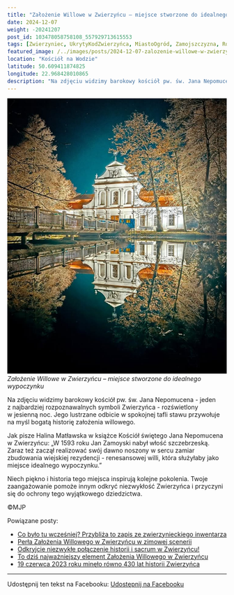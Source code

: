 ```yaml
---
title: "Założenie Willowe w Zwierzyńcu – miejsce stworzone do idealnego wypoczynku"
date: 2024-12-07
weight: -20241207
post_id: 103478058758108_557929713615553
tags: [Zwierzyniec, UkrytyKodZwierzyńca, MiastoOgród, Zamojszczyzna, Roztocze, Lubelskie, villarestituta, turystyka, dziedzictwo, zabytki, krajobrazy, TajemnicePrzeszłości, PodróżeWczasie, MagiczneMiejsce, KościółNaWodzie, RomantycznyZwierzyniec]
featured_image: /../images/posts/2024-12-07-zalozenie-willowe-w-zwierzyncu-miejsce-stworzone.jpg
location: "Kościół na Wodzie"
latitude: 50.609411874825
longitude: 22.968428010865
description: "Na zdjęciu widzimy barokowy kościół pw. św. Jana Nepomucena - jeden z najbardziej rozpoznawalnych symboli Zwierzyńca - rozświetlony w jesienną noc. Je..."
---
```


![Założenie Willowe w Zwierzyńcu – miejsce stworzone do idealnego wypoczynku](/images/posts/2024-12-07-zalozenie-willowe-w-zwierzyncu-miejsce-stworzone.jpg)
*Założenie Willowe w Zwierzyńcu – miejsce stworzone do idealnego wypoczynku*

Na zdjęciu widzimy barokowy kościół pw. św. Jana Nepomucena - jeden z najbardziej rozpoznawalnych symboli Zwierzyńca - rozświetlony w jesienną noc. Jego lustrzane odbicie w spokojnej tafli stawu przywołuje na myśl bogatą historię założenia willowego.

Jak pisze Halina Matławska w książce Kościół świętego Jana Nepomucena w Zwierzyńcu:
„W 1593 roku Jan Zamoyski nabył włość szczebrzeską. Zaraz też zaczął realizować swój dawno noszony w sercu zamiar zbudowania wiejskiej rezydencji - renesansowej willi, która służyłaby jako miejsce idealnego wypoczynku.”

Niech piękno i historia tego miejsca inspirują kolejne pokolenia. Twoje zaangażowanie pomoże innym odkryć niezwykłość Zwierzyńca i przyczyni się do ochrony tego wyjątkowego dziedzictwa.



©MJP

Powiązane posty:
- [Co było tu wcześniej? Przybliża to zapis ze zwierzynieckiego inwentarza](/posts/co-bylo-tu-wczesniej-przybliza-to-zapis)
- [Perła Założenia Willowego w Zwierzyńcu w zimowej scenerii](/posts/perla-zalozenia-willowego-w-zwierzyncu-w-zimowej)
- [Odkryjcie niezwykłe połączenie historii i sacrum w Zwierzyńcu!](/posts/odkryjcie-niezwykle-polaczenie-historii-i-sacrum)
- [To dziś najważniejszy element Założenia Willowego w Zwierzyńcu](/posts/to-dzis-najwazniejszy-element-zalozenia-willowego)
- [19 czerwca 2023 roku minęło równo 430 lat historii Zwierzyńca](/posts/19czerwca-2023-roku-minelo-rowno-430-lat-historii)


---

Udostępnij ten tekst na Facebooku:
[Udostępnij na Facebooku](https://www.facebook.com/sharer/sharer.php?u=https://stowarzyszeniewachniewskiej.pl/posts/zalozenie-willowe-w-zwierzyncu-miejsce-stworzone)

<script type="application/ld+json">
{
  "@context": "https://schema.org",
  "@type": "BlogPosting",
  "headline": "Założenie Willowe w Zwierzyńcu – miejsce stworzone do idealnego wypoczynku",
  "datePublished": "2024-12-07",
  "dateModified": "2024-12-07",
  "author": {
    "@type": "Person",
    "name": "Michał Jan Patyk"
  },
  "publisher": {
    "@type": "Organization",
    "name": "Stowarzyszenie im. Aleksandry Wachniewskiej",
    "logo": {
      "@type": "ImageObject",
      "url": "https://stowarzyszeniewachniewskiej.pl/images/logo/logo.svg"
    }
  },
  "mainEntityOfPage": {
    "@type": "WebPage",
    "@id": "https://stowarzyszeniewachniewskiej.pl/posts/zalozenie-willowe-w-zwierzyncu-miejsce-stworzone"
  },
  "image": {
    "@type": "ImageObject",
    "url": "https://stowarzyszeniewachniewskiej.pl//images/posts/2024-12-07-zalozenie-willowe-w-zwierzyncu-miejsce-stworzone.jpg"
  },
  "articleSection": "Dziedzictwo Kulturowe i Zabytki",
  "keywords": "[Zwierzyniec, UkrytyKodZwierzyńca, MiastoOgród, Zamojszczyzna, Roztocze, Lubelskie, villarestituta, turystyka, dziedzictwo, zabytki, krajobrazy, TajemnicePrzeszłości, PodróżeWczasie, MagiczneMiejsce, KościółNaWodzie, RomantycznyZwierzyniec]",
  "wordCount": 102,
  "articleBody": "Na zdjęciu widzimy barokowy kościół pw. św. Jana Nepomucena - jeden z najbardziej rozpoznawalnych symboli Zwierzyńca - rozświetlony w jesienną noc. Jego lustrzane odbicie w spokojnej tafli stawu przywołuje na myśl bogatą historię założenia willowego.\n\nJak pisze Halina Matławska w książce Kościół świętego Jana Nepomucena w Zwierzyńcu:\n„W 1593 roku Jan Zamoyski nabył włość szczebrzeską. Zaraz też zaczął realizować swój dawno noszony w sercu zamiar zbudowania wiejskiej rezydencji - renesansowej willi, która służyłaby jako miejsce idealnego wypoczynku.”\n\nNiech piękno i historia tego miejsca inspirują kolejne pokolenia. Twoje zaangażowanie pomoże innym odkryć niezwykłość Zwierzyńca i przyczyni się do ochrony tego wyjątkowego dziedzictwa.\n\n\n\n©MJP",
  "description": "Na zdjęciu widzimy barokowy kościół pw. św. Jana Nepomucena - jeden z najbardziej rozpoznawalnych symboli Zwierzyńca - rozświetlony w jesienną noc. Je...",
  "copyrightHolder": {
    "@type": "Person",
    "name": "Michał Jan Patyk"
  }
}
</script>
<script type="application/ld+json">
{
  "@context": "https://schema.org",
  "@type": "BreadcrumbList",
  "itemListElement": [
    {
      "@type": "ListItem",
      "position": 1,
      "name": "Home",
      "item": "https://stowarzyszeniewachniewskiej.pl"
    },
    {
      "@type": "ListItem",
      "position": 2,
      "name": "posts",
      "item": "https://stowarzyszeniewachniewskiej.pl/posts"
    },
    {
      "@type": "ListItem",
      "position": 3,
      "name": "Założenie Willowe w Zwierzyńcu – miejsce stworzone do idealnego wypoczynku",
      "item": "https://stowarzyszeniewachniewskiej.pl/posts/zalozenie-willowe-w-zwierzyncu-miejsce-stworzone"
    }
  ]
}
</script>
